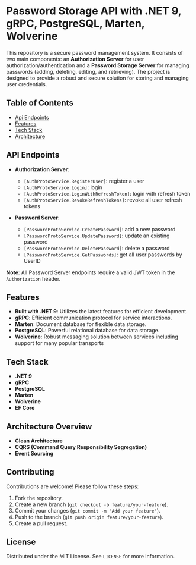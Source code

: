 # Password Storage API with .NET 9, gRPC, PostgreSQL, Marten, Wolverine

This repository is a secure password management system. It consists of two main components: an **Authorization Server** for user authorization/authentication and a **Password Storage Server** for managing passwords (adding, deleting, editing, and retrieving). The project is designed to provide a robust and secure solution for storing and managing user credentials.

## Table of Contents

- [Api Endpoints](#api-endpoints)
- [Features](#features)
- [Tech Stack](#tech-stack)
- [Architecture](#architecture-overview)

## API Endpoints
- **Authorization Server**:
  - `[AuthProtoService.RegisterUser]`: register a user
  - `[AuthProtoService.Login]`: login
  - `[AuthProtoService.LoginWithRefreshToken]`: login with refresh token
  - `[AuthProtoService.RevokeRefreshTokens]`: revoke all user refresh tokens
    
- **Password Server**:
  - `[PasswordProtoService.CreatePassword]`: add a new password
  - `[PasswordProtoService.UpdatePassword]`: update an existing password
  - `[PasswordProtoService.DeletePassword]`: delete a password
  - `[PasswordProtoService.GetPasswords]`: get all user passwords by UserID 

**Note**: All Password Server endpoints require a valid JWT token in the `Authorization` header.

## Features

- **Built with .NET 9**: Utilizes the latest features for efficient development.
- **gRPC**: Efficient communication protocol for service interactions.
- **Marten**: Document database for flexible data storage.
- **PostgreSQL**: Powerful relational database for data storage.
- **Wolverine**: Robust messaging solution between services including support for many popular transports


## Tech Stack

- **.NET 9**
- **gRPC**
- **PostgreSQL**
- **Marten**
- **Wolverine**
- **EF Core**

## Architecture Overview
- **Clean Architecture**
- **CQRS (Command Query Responsibility Segregation)**
- **Event Sourcing**

## Contributing

Contributions are welcome! Please follow these steps:

1. Fork the repository.
2. Create a new branch (`git checkout -b feature/your-feature`).
3. Commit your changes (`git commit -m 'Add your feature'`).
4. Push to the branch (`git push origin feature/your-feature`).
5. Create a pull request.

## License

Distributed under the MIT License. See `LICENSE` for more information.

